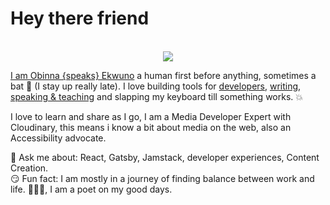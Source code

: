 # Hey there friend 

<div align="center">
	<br>
  <img src="https://raw.githubusercontent.com/BolajiOlajide/BolajiOlajide/master/main.svg">
	<br>
</div>


[I am Obinna {speaks} Ekwuno](https://twitter.com/Obinnaspeaks) a human first before anything, sometimes a bat 🦇 (I stay up really late). I love building tools for [developers](https://github.com/gatsbyjs/gatsby), [writing](https://blog.logrocket.com/author/obinnaekwuno/), [speaking & teaching](https://www.youtube.com/results?search_query=obinna+ekwuno) and slapping my keyboard till something works. :collision:

I love to learn and share as I go, I am a Media Developer Expert with Cloudinary, this means i know a bit about media on the web, also an Accessibility advocate. 

💬 Ask me about: React, Gatsby, Jamstack, developer experiences, Content Creation. <br/>
😏 Fun fact: I am mostly in a journey of finding balance between work and life. 🧘🏽‍♂️, I am a poet on my good days. 

